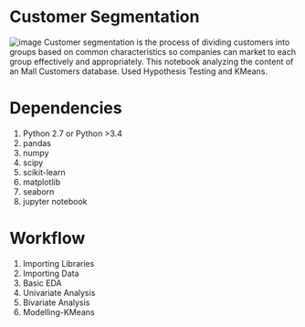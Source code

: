 # Customer Segmentation

![image](https://user-images.githubusercontent.com/129143386/235318518-ed1fe0ea-6462-4387-a31a-11c683fc027f.png)
Customer segmentation is the process of dividing customers into groups based on common characteristics so companies can market to each group effectively and appropriately.
This notebook analyzing the content of an Mall Customers database.
Used Hypothesis Testing and KMeans.

# Dependencies
1. Python 2.7 or Python >3.4
2. pandas
3. numpy
4. scipy
5. scikit-learn
6. matplotlib
7. seaborn
8. jupyter notebook
  
# Workflow
1. Importing Libraries
2. Importing Data
3. Basic EDA
4. Univariate Analysis
5. Bivariate Analysis
6. Modelling-KMeans

